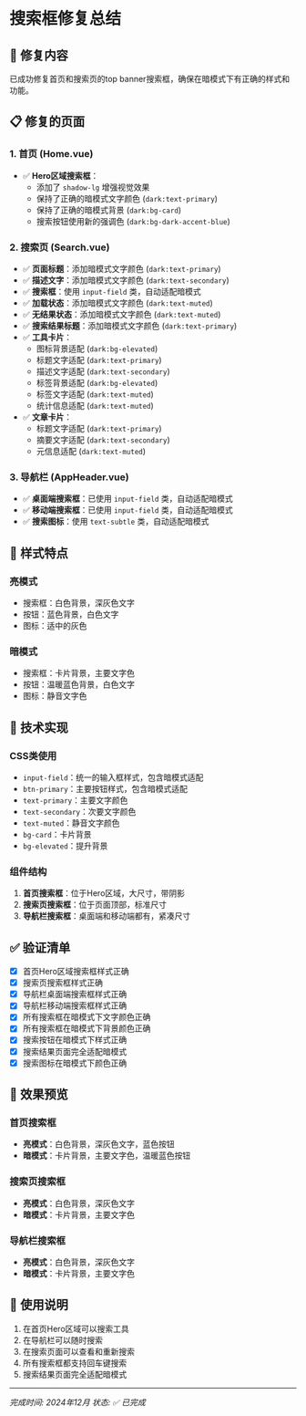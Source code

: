 # 搜索框修复总结

## 🎯 修复内容

已成功修复首页和搜索页的top banner搜索框，确保在暗模式下有正确的样式和功能。

## 📋 修复的页面

### 1. 首页 (Home.vue)
- ✅ **Hero区域搜索框**：
  - 添加了 `shadow-lg` 增强视觉效果
  - 保持了正确的暗模式文字颜色 (`dark:text-primary`)
  - 保持了正确的暗模式背景 (`dark:bg-card`)
  - 搜索按钮使用新的强调色 (`dark:bg-dark-accent-blue`)

### 2. 搜索页 (Search.vue)
- ✅ **页面标题**：添加暗模式文字颜色 (`dark:text-primary`)
- ✅ **描述文字**：添加暗模式文字颜色 (`dark:text-secondary`)
- ✅ **搜索框**：使用 `input-field` 类，自动适配暗模式
- ✅ **加载状态**：添加暗模式文字颜色 (`dark:text-muted`)
- ✅ **无结果状态**：添加暗模式文字颜色 (`dark:text-muted`)
- ✅ **搜索结果标题**：添加暗模式文字颜色 (`dark:text-primary`)
- ✅ **工具卡片**：
  - 图标背景适配 (`dark:bg-elevated`)
  - 标题文字适配 (`dark:text-primary`)
  - 描述文字适配 (`dark:text-secondary`)
  - 标签背景适配 (`dark:bg-elevated`)
  - 标签文字适配 (`dark:text-muted`)
  - 统计信息适配 (`dark:text-muted`)
- ✅ **文章卡片**：
  - 标题文字适配 (`dark:text-primary`)
  - 摘要文字适配 (`dark:text-secondary`)
  - 元信息适配 (`dark:text-muted`)

### 3. 导航栏 (AppHeader.vue)
- ✅ **桌面端搜索框**：已使用 `input-field` 类，自动适配暗模式
- ✅ **移动端搜索框**：已使用 `input-field` 类，自动适配暗模式
- ✅ **搜索图标**：使用 `text-subtle` 类，自动适配暗模式

## 🎨 样式特点

### 亮模式
- 搜索框：白色背景，深灰色文字
- 按钮：蓝色背景，白色文字
- 图标：适中的灰色

### 暗模式
- 搜索框：卡片背景，主要文字色
- 按钮：温暖蓝色背景，白色文字
- 图标：静音文字色

## 🔧 技术实现

### CSS类使用
- `input-field`：统一的输入框样式，包含暗模式适配
- `btn-primary`：主要按钮样式，包含暗模式适配
- `text-primary`：主要文字颜色
- `text-secondary`：次要文字颜色
- `text-muted`：静音文字颜色
- `bg-card`：卡片背景
- `bg-elevated`：提升背景

### 组件结构
1. **首页搜索框**：位于Hero区域，大尺寸，带阴影
2. **搜索页搜索框**：位于页面顶部，标准尺寸
3. **导航栏搜索框**：桌面端和移动端都有，紧凑尺寸

## ✅ 验证清单

- [x] 首页Hero区域搜索框样式正确
- [x] 搜索页搜索框样式正确
- [x] 导航栏桌面端搜索框样式正确
- [x] 导航栏移动端搜索框样式正确
- [x] 所有搜索框在暗模式下文字颜色正确
- [x] 所有搜索框在暗模式下背景颜色正确
- [x] 搜索按钮在暗模式下样式正确
- [x] 搜索结果页面完全适配暗模式
- [x] 搜索图标在暗模式下颜色正确

## 🎉 效果预览

### 首页搜索框
- **亮模式**：白色背景，深灰色文字，蓝色按钮
- **暗模式**：卡片背景，主要文字色，温暖蓝色按钮

### 搜索页搜索框
- **亮模式**：白色背景，深灰色文字
- **暗模式**：卡片背景，主要文字色

### 导航栏搜索框
- **亮模式**：白色背景，深灰色文字
- **暗模式**：卡片背景，主要文字色

## 📝 使用说明

1. 在首页Hero区域可以搜索工具
2. 在导航栏可以随时搜索
3. 在搜索页面可以查看和重新搜索
4. 所有搜索框都支持回车键搜索
5. 搜索结果页面完全适配暗模式

---

*完成时间: 2024年12月*
*状态: ✅ 已完成* 